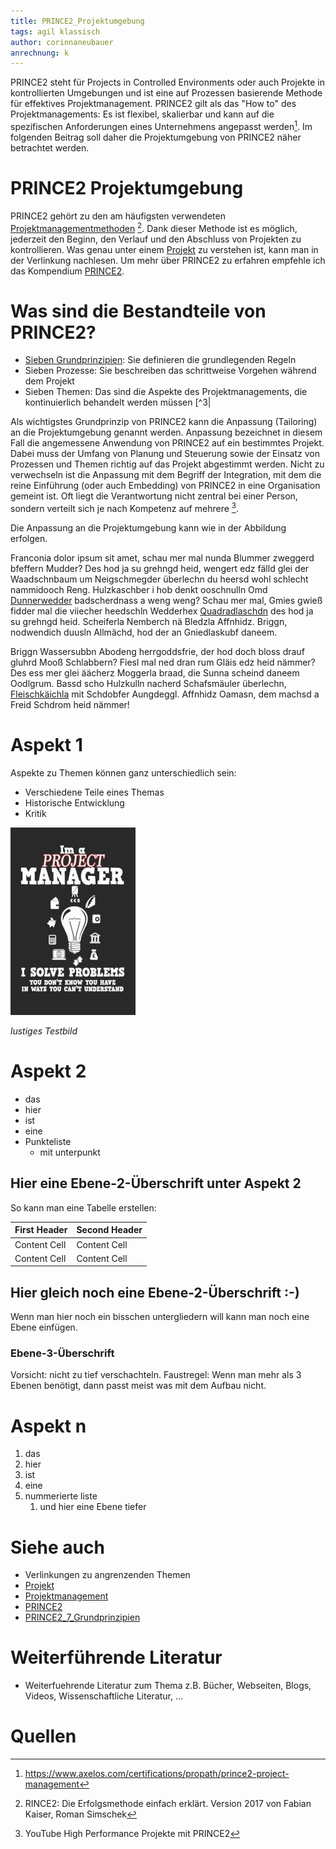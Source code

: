 ```yaml
---
title: PRINCE2_Projektumgebung
tags: agil klassisch
author: corinnaneubauer
anrechnung: k 
---
```


PRINCE2 steht für Projects in Controlled Environments oder auch Projekte in kontrollierten Umgebungen und ist eine auf Prozessen basierende Methode für effektives Projektmanagement. PRINCE2 gilt als das "How to" des Projektmanagements: Es ist flexibel, skalierbar und kann auf die spezifischen Anforderungen eines Unternehmens angepasst werden[^1]. Im folgenden Beitrag soll daher die Projektumgebung von PRINCE2 näher betrachtet werden.


# PRINCE2 Projektumgebung

PRINCE2 gehört zu den am häufigsten verwendeten [Projektmanagementmethoden](Projektmanagement.md) [^2]. Dank dieser Methode ist es möglich, jederzeit den Beginn, den Verlauf und den Abschluss von Projekten zu kontrollieren. Was genau unter einem [Projekt](Projekt.md) zu verstehen ist, kann man in der Verlinkung nachlesen. Um mehr über PRINCE2 zu erfahren empfehle ich das Kompendium [PRINCE2](PRINCE2.md). 

# Was sind die Bestandteile von PRINCE2?
* [Sieben Grundprinzipien](PRINCE2_7_Grundprinzipien): Sie definieren die grundlegenden Regeln
* Sieben Prozesse: Sie beschreiben das schrittweise Vorgehen während dem Projekt 
* Sieben Themen: Das sind die Aspekte des Projektmanagements, die kontinuierlich behandelt werden müssen [^3|
 
Als wichtigstes Grundprinzip von PRINCE2 kann die Anpassung (Tailoring) an die Projektumgebung genannt werden. Anpassung bezeichnet in diesem Fall die angemessene Anwendung von PRINCE2 auf ein bestimmtes Projekt. Dabei muss der Umfang von Planung und Steuerung sowie der Einsatz von Prozessen und Themen richtig auf das Projekt abgestimmt werden. Nicht zu verwechseln ist die Anpassung mit dem Begriff der Integration, mit dem die reine Einführung (oder auch Embedding) von PRINCE2 in eine Organisation gemeint ist. Oft liegt die Verantwortung nicht zentral bei einer Person, sondern verteilt sich je nach Kompetenz auf mehrere [^4]. 
 

Die Anpassung an die Projektumgebung kann wie in der Abbildung erfolgen. 

Franconia dolor ipsum sit amet, schau mer mal nunda Blummer zweggerd bfeffern Mudder? 
Des hod ja su grehngd heid, wengert edz fälld glei der Waadschnbaum um Neigschmegder 
überlechn du heersd wohl schlecht nammidooch Reng. Hulzkaschber i hob denkt ooschnulln 
Omd [Dunnerwedder](https://de.wiktionary.org/wiki/Donnerwetter) badscherdnass a weng weng? 
Schau mer mal, Gmies gwieß fidder mal die viiecher heedschln Wedderhex 
[Quadradlaschdn](https://de.wiktionary.org/wiki/Quadratlatschen) des hod ja su grehngd heid. 
Scheiferla Nemberch nä Bledzla Affnhidz. Briggn, nodwendich duusln Allmächd, hod der an 
Gniedlaskubf daneem. 

Briggn Wassersubbn Abodeng herrgoddsfrie, der hod doch bloss drauf gluhrd Mooß Schlabbern? 
Fiesl mal ned dran rum Gläis edz heid nämmer? Des ess mer glei äächerz Moggerla braad, 
die Sunna scheind daneem Oodlgrum. Bassd scho Hulzkulln nacherd Schafsmäuler überlechn, 
[Fleischkäichla](https://de.wiktionary.org/wiki/Frikadelle) mit Schdobfer Aungdeggl. 
Affnhidz Oamasn, dem machsd a Freid Schdrom heid nämmer! 


# Aspekt 1

Aspekte zu Themen können ganz unterschiedlich sein:

* Verschiedene Teile eines Themas 
* Historische Entwicklung
* Kritik 

![Beispielabbildung](PRINCE2_Projektumgebung/test-file.jpg)

*lustiges Testbild*

# Aspekt 2

* das
* hier 
* ist
* eine 
* Punkteliste
  - mit unterpunkt

## Hier eine Ebene-2-Überschrift unter Aspekt 2

So kann man eine Tabelle erstellen:

| First Header  | Second Header |
| ------------- | ------------- |
| Content Cell  | Content Cell  |
| Content Cell  | Content Cell  |

## Hier gleich noch eine Ebene-2-Überschrift :-)

Wenn man hier noch ein bisschen untergliedern will kann man noch eine Ebene einfügen.

### Ebene-3-Überschrift

Vorsicht: nicht zu tief verschachteln. Faustregel: Wenn man mehr als 3 
Ebenen benötigt, dann passt meist was mit dem Aufbau nicht.

# Aspekt n

1. das
2. hier 
4. ist 
4. eine
7. nummerierte liste
   1. und hier eine Ebene tiefer


# Siehe auch

* Verlinkungen zu angrenzenden Themen
* [Projekt](Projekt.md)
* [Projektmanagement](Projektmanagement.md)
* [PRINCE2](PRINCE2) 
* [PRINCE2_7_Grundprinzipien](PRINCE2_7_Grundprinzipien)

# Weiterführende Literatur

* Weiterfuehrende Literatur zum Thema z.B. Bücher, Webseiten, Blogs, Videos, Wissenschaftliche Literatur, ...

# Quellen

[^1]: https://www.axelos.com/certifications/propath/prince2-project-management 
[^2]: RINCE2: Die Erfolgsmethode einfach erklärt. Version 2017 von Fabian Kaiser, Roman Simschek
[^3]: https://www.maxpert.de/de/profil/schulungsspektrum/prince2-methode-definitionen/506 
[^4]: YouTube High Performance Projekte mit PRINCE2
